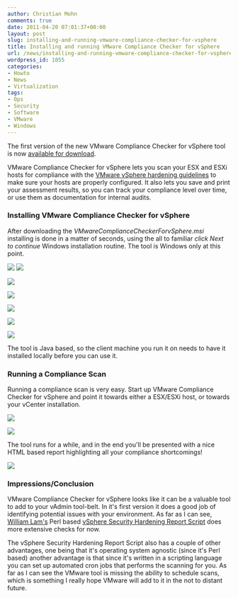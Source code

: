 ```yaml
---
author: Christian Mohn
comments: true
date: 2011-04-20 07:01:37+00:00
layout: post
slug: installing-and-running-vmware-compliance-checker-for-vsphere
title: Installing and running VMware Compliance Checker for vSphere
url: /news/installing-and-running-vmware-compliance-checker-for-vsphere/
wordpress_id: 1055
categories:
- Howto
- News
- Virtualization
tags:
- Ops
- Security
- Software
- VMware
- Windows
---
```


The first version of the new VMware Compliance Checker for vSphere tool is now [available for download](https://www.vmware.com/tryvmware/?p=compliance-checker&lp=1). 

VMware Compliance Checker for vSphere lets you scan your ESX and ESXi hosts for compliance with the [VMware vSphere hardening guidelines](http://communities.vmware.com/docs/DOC-15413) to make sure your hosts are properly configured. It also lets you save and print your assessment results, so you can track your compliance level over time, or use them as documentation for internal audits.



### Installing VMware Compliance Checker for vSphere


After downloading the _VMwareComplianceCheckerForvSphere.msi_ installing is done in a matter of seconds, using the all to familiar _click Next to continue_ Windows installation routine. The tool is Windows only at this point.


[![](/img/Installing-and-running-VMware-Compliance-Checker-for-vSphere-1-300x234.png)](/img/Installing-and-running-VMware-Compliance-Checker-for-vSphere-1.png)
[![](/img/Installing-and-running-VMware-Compliance-Checker-for-vSphere-2-300x234.png)](/img/Installing-and-running-VMware-Compliance-Checker-for-vSphere-2.png)

[![](/img/Installing-and-running-VMware-Compliance-Checker-for-vSphere-3-300x234.png)](/img/Installing-and-running-VMware-Compliance-Checker-for-vSphere-3.png)

[![](/img/Installing-and-running-VMware-Compliance-Checker-for-vSphere-4-300x234.png)](/img/Installing-and-running-VMware-Compliance-Checker-for-vSphere-4.png)

[![](/img/Installing-and-running-VMware-Compliance-Checker-for-vSphere-5-300x234.png)](/img/Installing-and-running-VMware-Compliance-Checker-for-vSphere-5.png)

[![](/img/Installing-and-running-VMware-Compliance-Checker-for-vSphere-6-300x234.png)](/img/Installing-and-running-VMware-Compliance-Checker-for-vSphere-6.png)

[![](/img/Installing-and-running-VMware-Compliance-Checker-for-vSphere-7-300x234.png)](/img/Installing-and-running-VMware-Compliance-Checker-for-vSphere-7.png)

The tool is Java based, so the client machine you run it on needs to have it installed locally before you can use it.



### Running a Compliance Scan


Running a compliance scan is very easy. Start up VMware Compliance Checker for vSphere and point it towards either a ESX/ESXi host, or towards your vCenter installation.

[![](/img/Installing-and-running-VMware-Compliance-Checker-for-vSphere-91-300x173.png)](/img/Installing-and-running-VMware-Compliance-Checker-for-vSphere-91.png)

[![](/img/Installing-and-running-VMware-Compliance-Checker-for-vSphere-10-300x176.png)](/img/Installing-and-running-VMware-Compliance-Checker-for-vSphere-10.png)

The tool runs for a while, and in the end you'll be presented with a nice HTML based report highlighting all your compliance shortcomings!

[![](/img/Installing-and-running-VMware-Compliance-Checker-for-vSphere-11-300x209.png)](/img/Installing-and-running-VMware-Compliance-Checker-for-vSphere-11.png)



### Impressions/Conclusion


VMware Compliance Checker for vSphere looks like it can be a valuable tool to add to your vAdmin tool-belt. In it's first version it does a good job of identifying potential issues with your environment. As far as I can see, [William Lam's](http://twitter.com/#!/lamw) Perl based [vSphere Security Hardening Report Script](http://www.virtuallyghetto.com/2011/01/updated-vsphere-security-hardening.html) does more extensive checks for now.

The vSphere Security Hardening Report Script also has a couple of other advantages, one being that it's operating system agnostic (since it's Perl based) another advantage is that since it's written in a scripting language you can set up automated cron jobs that performs the scanning for you. As far as I can see the VMware tool is missing the ability to schedule scans, which is something I really hope VMware will add to it in the not to distant future.

